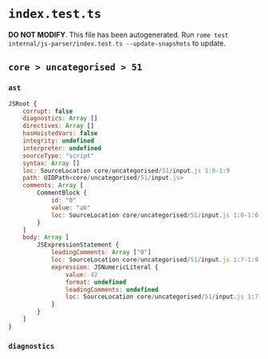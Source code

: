 # `index.test.ts`

**DO NOT MODIFY**. This file has been autogenerated. Run `rome test internal/js-parser/index.test.ts --update-snapshots` to update.

## `core > uncategorised > 51`

### `ast`

```javascript
JSRoot {
	corrupt: false
	diagnostics: Array []
	directives: Array []
	hasHoistedVars: false
	integrity: undefined
	interpreter: undefined
	sourceType: "script"
	syntax: Array []
	loc: SourceLocation core/uncategorised/51/input.js 1:0-1:9
	path: UIDPath<core/uncategorised/51/input.js>
	comments: Array [
		CommentBlock {
			id: "0"
			value: "ab"
			loc: SourceLocation core/uncategorised/51/input.js 1:0-1:6
		}
	]
	body: Array [
		JSExpressionStatement {
			leadingComments: Array ["0"]
			loc: SourceLocation core/uncategorised/51/input.js 1:7-1:9
			expression: JSNumericLiteral {
				value: 42
				format: undefined
				leadingComments: undefined
				loc: SourceLocation core/uncategorised/51/input.js 1:7-1:9
			}
		}
	]
}
```

### `diagnostics`

```

```
